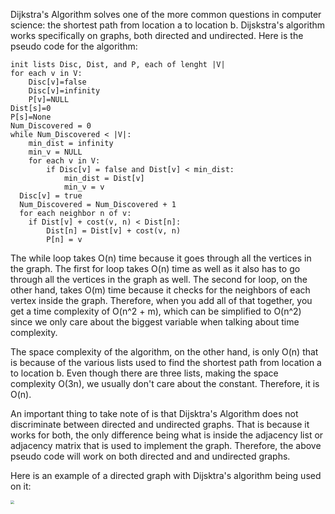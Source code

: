 <!--title={Dijkstra's Algorithm Directed graph}-->

Dijkstra's Algorithm solves one of the more common questions in computer science: the shortest path from location a to location b. Dijskstra's algorithm works specifically on graphs, both directed and undirected. Here is the pseudo code for the algorithm:

```
init lists Disc, Dist, and P, each of lenght |V|
for each v in V:
	Disc[v]=false
	Disc[v]=infinity
	P[v]=NULL
Dist[s]=0
P[s]=None
Num_Discovered = 0
while Num_Discovered < |V|:
	min_dist = infinity
	min_v = NULL
	for each v in V:
		if Disc[v] = false and Dist[v] < min_dist:
			min_dist = Dist[v]
			min_v = v
  Disc[v] = true
  Num_Discovered = Num_Discovered + 1
  for each neighbor n of v: 
  	if Dist[v] + cost(v, n) < Dist[n]:
    	Dist[n] = Dist[v] + cost(v, n)
    	P[n] = v

```

The while loop takes O(n) time because it goes through all the vertices in the graph. The first for loop takes O(n) time as well as it also has to go through all the vertices in the graph as well. The second for loop, on the other hand, takes O(m) time because it checks for the neighbors of each vertex inside the graph. Therefore, when you add all of that together, you get a time complexity of O(n^2 + m), which can be simplified to O(n^2) since we only care about the biggest variable when talking about time complexity. 

The space complexity of the algorithm, on the other hand, is only O(n) that is because of the various lists used to find the shortest path from location a to location b. Even though there are three lists, making the space complexity O(3n), we usually don't care about the constant. Therefore, it is O(n). 

An important thing to take note of is that Dijsktra's Algorithm does not discriminate between directed and undirected graphs. That is because it works for both, the only difference being what is inside the adjacency list or adjacency matrix that is used to implement the graph. Therefore, the above pseudo code will work on both directed and and undirected graphs.

Here is an example of a directed graph with Dijsktra's algorithm being used on it:

<img src="/Users/jr194/Bit Prjct/curriculum/Module4_Concepts/Example_1.png" style="zoom:40%;" />

